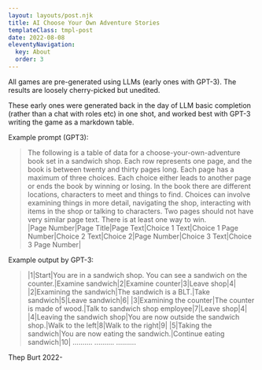 ```yaml
---
layout: layouts/post.njk
title: AI Choose Your Own Adventure Stories
templateClass: tmpl-post
date: 2022-08-08
eleventyNavigation:
  key: About
  order: 3
---
```


All games are pre-generated using LLMs (early ones with GPT-3). The results are loosely cherry-picked but unedited.

These early ones were generated back in the day of LLM basic completion (rather than a chat with roles etc) in one shot, and worked best with GPT-3 writing the game as a markdown table.

Example prompt (GPT3):
> The following is a table of data for a choose-your-own-adventure book set in a sandwich shop. Each row represents one page, and the book is between twenty and thirty pages long. Each page has a maximum of three choices. Each choice either leads to another page or ends the book by winning or losing. In the book there are different locations, characters to meet and things to find. Choices can involve examining things in more detail, navigating the shop, interacting with items in the shop or talking to characters. Two pages should not have very similar page text. There is at least one way to win.<br>
|Page Number|Page Title|Page Text|Choice 1 Text|Choice 1 Page Number|Choice 2 Text|Choice 2|Page Number|Choice 3 Text|Choice 3 Page Number|

Example output by GPT-3:
>|1|Start|You are in a sandwich shop. You can see a sandwich on the counter.|Examine sandwich|2|Examine counter|3|Leave shop|4|
|2|Examining the sandwich|The sandwich is a BLT.|Take sandwich|5|Leave sandwich|6|
|3|Examining the counter|The counter is made of wood.|Talk to sandwich shop employee|7|Leave shop|4|
|4|Leaving the sandwich shop|You are now outside the sandwich shop.|Walk to the left|8|Walk to the right|9|
|5|Taking the sandwich|You are now eating the sandwich.|Continue eating sandwich|10|
..........
..........
..........

Thep Burt 2022-